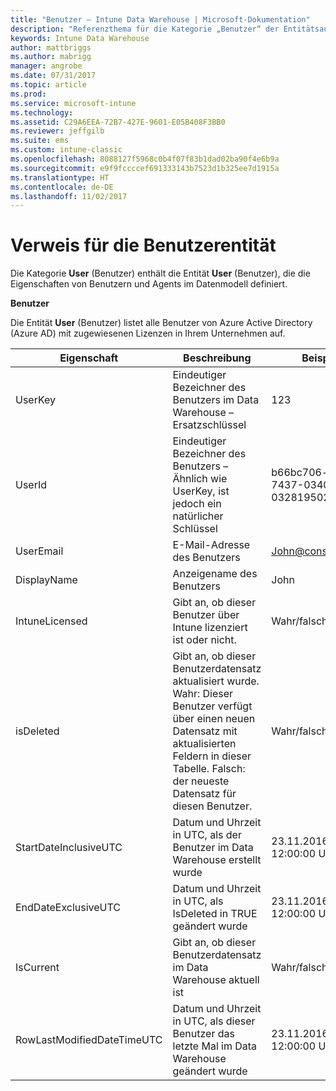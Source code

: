 ```yaml
---
title: "Benutzer – Intune Data Warehouse | Microsoft-Dokumentation"
description: "Referenzthema für die Kategorie „Benutzer“ der Entitätsauflistungen in der Intune Data Warehouse-API."
keywords: Intune Data Warehouse
author: mattbriggs
ms.author: mabrigg
manager: angrobe
ms.date: 07/31/2017
ms.topic: article
ms.prod: 
ms.service: microsoft-intune
ms.technology: 
ms.assetid: C29A6EEA-72B7-427E-9601-E05B408F3BB0
ms.reviewer: jeffgilb
ms.suite: ems
ms.custom: intune-classic
ms.openlocfilehash: 8088127f5968c0b4f07f83b1dad02ba90f4e6b9a
ms.sourcegitcommit: e9f9fccccef691333143b7523d1b325ee7d1915a
ms.translationtype: HT
ms.contentlocale: de-DE
ms.lasthandoff: 11/02/2017
---
```

# <a name="reference-for-user-entity"></a>Verweis für die Benutzerentität

Die Kategorie **User** (Benutzer) enthält die Entität **User** (Benutzer), die die Eigenschaften von Benutzern und Agents im Datenmodell definiert.

**Benutzer**

Die Entität **User** (Benutzer) listet alle Benutzer von Azure Active Directory (Azure AD) mit zugewiesenen Lizenzen in Ihrem Unternehmen auf.

| Eigenschaft  | Beschreibung | Beispiel |
|---------|------------|--------|
| UserKey |Eindeutiger Bezeichner des Benutzers im Data Warehouse – Ersatzschlüssel |123 |
| UserId |Eindeutiger Bezeichner des Benutzers – Ähnlich wie UserKey, ist jedoch ein natürlicher Schlüssel |b66bc706-ffff-7437-0340-032819502773 |
| UserEmail |E-Mail-Adresse des Benutzers |John@constoso.com |
| DisplayName |Anzeigename des Benutzers |John |
| IntuneLicensed |Gibt an, ob dieser Benutzer über Intune lizenziert ist oder nicht. |Wahr/falsch |
| isDeleted |Gibt an, ob dieser Benutzerdatensatz aktualisiert wurde.  Wahr: Dieser Benutzer verfügt über einen neuen Datensatz mit aktualisierten Feldern in dieser Tabelle. Falsch: der neueste Datensatz für diesen Benutzer. |Wahr/falsch |
| StartDateInclusiveUTC |Datum und Uhrzeit in UTC, als der Benutzer im Data Warehouse erstellt wurde |23.11.2016 12:00:00 Uhr |
| EndDateExclusiveUTC |Datum und Uhrzeit in UTC, als IsDeleted in TRUE geändert wurde |23.11.2016 12:00:00 Uhr |
| IsCurrent |Gibt an, ob dieser Benutzerdatensatz im Data Warehouse aktuell ist |Wahr/falsch |
| RowLastModifiedDateTimeUTC |Datum und Uhrzeit in UTC, als dieser Benutzer das letzte Mal im Data Warehouse geändert wurde |23.11.2016 12:00:00 Uhr |

